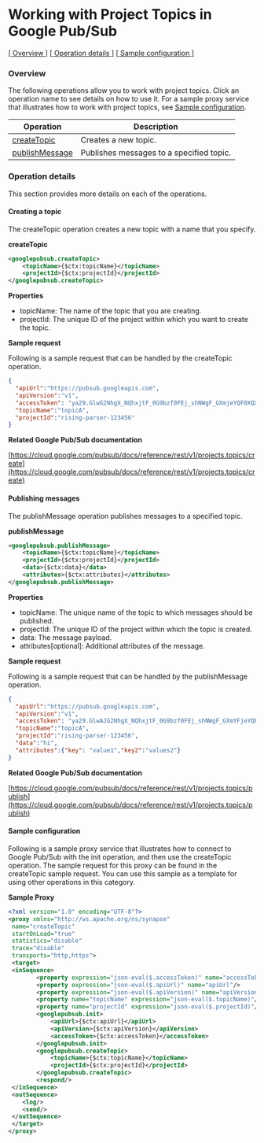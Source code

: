 # Working with Project Topics in Google Pub/Sub

[[  Overview ]](#overview)  [[ Operation details ]](#operation-details)  [[  Sample configuration  ]](#sample-configuration)

### Overview 

The following operations allow you to work with project topics. Click an operation name to see details on how to use it.
For a sample proxy service that illustrates how to work with project topics, see [Sample configuration](#sample-configuration).

| Operation        | Description |
| ------------- |-------------|
| [createTopic](#creating-a-topic)    | Creates a new topic. |
| [publishMessage](#publishing-messages)      | Publishes messages to a specified topic. |

### Operation details

This section provides more details on each of the operations.

#### Creating a topic
The createTopic operation creates a new topic with a name that you specify.

**createTopic**
```xml
<googlepubsub.createTopic>
    <topicName>{$ctx:topicName}</topicName>
    <projectId>{$ctx:projectId}</projectId>
</googlepubsub.createTopic>
```

**Properties**
* topicName: The name of the topic that you are creating.
* projectId: The unique ID of the project within which you want to create the topic.

**Sample request**

Following is a sample request that can be handled by the createTopic operation.

```json
{
  "apiUrl":"https://pubsub.googleapis.com",
  "apiVersion":"v1",
  "accessToken": "ya29.GlwG2NhgX_NQhxjtF_0G9bzf0FEj_shNWgF_GXmjeYQF0XQXrBjjcrJukforOeyTAHoFfSQW0x-OrrZ2lj47Z6k6DAYZuUv3ZhJMl-ll4mvouAbc",
  "topicName":"topicA",
  "projectId":"rising-parser-123456"
}
```

**Related Google Pub/Sub documentation**

[https://cloud.google.com/pubsub/docs/reference/rest/v1/projects.topics/create](https://cloud.google.com/pubsub/docs/reference/rest/v1/projects.topics/create)

#### Publishing messages

The publishMessage operation publishes messages to a specified topic.

**publishMessage**
```xml
<googlepubsub.publishMessage>
    <topicName>{$ctx:topicName}</topicName>
    <projectId>{$ctx:projectId}</projectId>
    <data>{$ctx:data}</data>
    <attributes>{$ctx:attributes}</attributes>
</googlepubsub.publishMessage>
```

**Properties**
* topicName: The unique name of the topic to which messages should be published.
* projectId: The unique ID of the project within which the topic is created.
* data: The message payload.
* attributes[optional]: Additional attributes of the message.

**Sample request**

Following is a sample request that can be handled by the publishMessage operation.

```json
{
  "apiUrl":"https://pubsub.googleapis.com",
  "apiVersion":"v1",
  "accessToken": "ya29.GlwAJG2NhgX_NQhxjtF_0G9bzf0FEj_shNWgF_GXmYFjeYQF0XQXrBjjcrJukforOeyTAHoFfSQW0x-OrrZ2lj47Z6k6DAYZuUv3ZhJMl-ll4mvouAbc",
  "topicName":"topicA",
  "projectId":"rising-parser-123456",
  "data":"hi",
  "attributes":{"key": "value1","key2":"values2"}
}
```
**Related Google Pub/Sub documentation**

[https://cloud.google.com/pubsub/docs/reference/rest/v1/projects.topics/publish](https://cloud.google.com/pubsub/docs/reference/rest/v1/projects.topics/publish)

#### Sample configuration

Following is a sample proxy service that illustrates how to connect to Google Pub/Sub with the init operation, and then use the createTopic operation. The sample request for this proxy can be found in the createTopic sample request. You can use this sample as a template for using other operations in this category.

**Sample Proxy**
```xml
<?xml version="1.0" encoding="UTF-8"?>
<proxy xmlns="http://ws.apache.org/ns/synapse"
 name="createTopic"
 startOnLoad="true"
 statistics="disable"
 trace="disable"
 transports="http,https">
 <target>
 <inSequence>
        <property expression="json-eval($.accessToken)" name="accessToken"/>
        <property expression="json-eval($.apiUrl)" name="apiUrl"/>
        <property expression="json-eval($.apiVersion)" name="apiVersion"/>
        <property name="topicName" expression="json-eval($.topicName)"/>
        <property name="projectId" expression="json-eval($.projectId)"/>
        <googlepubsub.init>
            <apiUrl>{$ctx:apiUrl}</apiUrl>
            <apiVersion>{$ctx:apiVersion}</apiVersion>
            <accessToken>{$ctx:accessToken}</accessToken>
        </googlepubsub.init>
        <googlepubsub.createTopic>
            <topicName>{$ctx:topicName}</topicName>
            <projectId>{$ctx:projectId}</projectId>
        </googlepubsub.createTopic>
        <respond/>
 </inSequence>
 <outSequence>
    <log/>
    <send/>
 </outSequence>
 </target>
</proxy>
```
